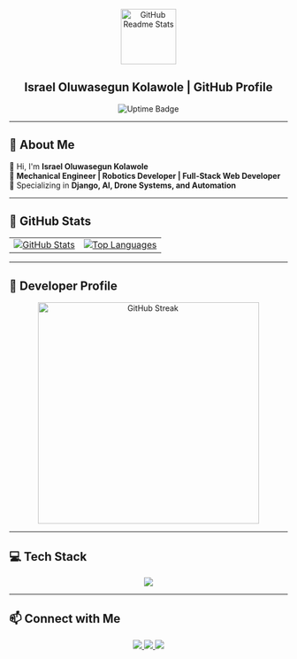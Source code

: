 <p align="center">
  <img width="100px" src="https://res.cloudinary.com/anuraghazra/image/upload/v1594908242/logo_ccswme.svg" align="center" alt="GitHub Readme Stats" />
</p>

<h2 align="center">Israel Oluwasegun Kolawole | GitHub Profile</h2>

<p align="center">
  <img alt="Uptime Badge" src="https://img.shields.io/endpoint?url=https%3A%2F%2Fgithub-readme-stats-git-monitoring-github-readme-stats-team.vercel.app%2Fapi%2Fstatus%2Fup%3Ftype%3Dshields">
</p>

---

## 🚀 About Me  
👋 Hi, I'm **Israel Oluwasegun Kolawole**  
🔧 **Mechanical Engineer | Robotics Developer | Full-Stack Web Developer**  
🎯 Specializing in **Django, AI, Drone Systems, and Automation**  

---

## 🌟 GitHub Stats  
<table>
  <tr>
    <td>
      <a href="https://github.com/unrastand/github-readme-stats">
        <img src="https://github-readme-stats.vercel.app/api?username=unrastand&show_icons=true&theme=dark" alt="GitHub Stats" />
      </a>
    </td>
    <td>
      <a href="https://github.com/unrastand/github-readme-stats">
        <img src="https://github-readme-stats.vercel.app/api/top-langs/?username=unrastand&layout=compact&theme=dark" alt="Top Languages" />
      </a>
    </td>
  </tr>
</table>

---

## 📌 Developer Profile  
<div align="center">
  <img width="400px" src="https://github-readme-streak-stats.herokuapp.com/?user=unrastand&theme=dark&hide_border=true" alt="GitHub Streak" />
</div>

---

## 💻 Tech Stack  
<p align="center">
  <img src="https://skillicons.dev/icons?i=python,django,react,typescript,cpp,arduino,raspberrypi,git,linux,postgres,mysql" />
</p>

---

## 📫 Connect with Me  
<p align="center">
  <a href="https://github.com/unrastand">
    <img src="https://img.shields.io/badge/GitHub-100000?style=for-the-badge&logo=github&logoColor=white" />
  </a>
  <a href="https://www.linkedin.com/in/israel-oluwasegun-kolawole">
    <img src="https://img.shields.io/badge/LinkedIn-0077B5?style=for-the-badge&logo=linkedin&logoColor=white" />
  </a>
  <a href="mailto:your-email@example.com">
    <img src="https://img.shields.io/badge/Email-D14836?style=for-the-badge&logo=gmail&logoColor=white" />
  </a>
</p>

